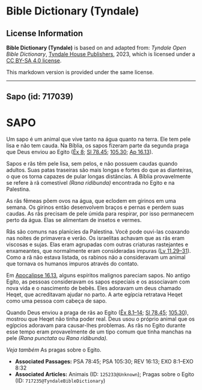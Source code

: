 # Bible Dictionary (Tyndale)

## License Information

**Bible Dictionary (Tyndale)** is based on and adapted from: _Tyndale Open Bible Dictionary_, [Tyndale House Publishers](https://tyndaleopenresources.com/), 2023, which is licensed under a [CC BY-SA 4.0 license](https://creativecommons.org/licenses/by-sa/4.0/legalcode.en).

This markdown version is provided under the same license.



--------------------------------

## Sapo (id: 717039)

SAPO
====

Um sapo é um animal que vive tanto na água quanto na terra. Ele tem pele lisa e não tem cauda. Na Bíblia, os sapos fizeram parte da segunda praga que Deus enviou ao Egito ([Êx 8](https://ref.ly/Exod8:1-Exod8:32); [Sl 78\.45](https://ref.ly/Ps78:45); [105\.30](https://ref.ly/Ps105:30); [Ap 16\.13](https://ref.ly/Rev16:13)).

Sapos e rãs têm pele lisa, sem pelos, e não possuem caudas quando adultos. Suas patas traseiras são mais longas e fortes do que as dianteiras, o que os torna capazes de pular longas distâncias. A Bíblia provavelmente se refere à rã comestível *(Rana ridibunda)* encontrada no Egito e na Palestina.

As rãs fêmeas põem ovos na água, que eclodem em girinos em uma semana. Os girinos então desenvolvem braços e pernas e perdem suas caudas. As rãs precisam de pele úmida para respirar, por isso permanecem perto da água. Elas se alimentam de insetos e vermes.

Rãs são comuns nas planícies da Palestina. Você pode ouvi\-las coaxando nas noites de primavera e verão. Os israelitas achavam que as rãs eram viscosas e sujas. Elas eram agrupadas com outras criaturas rastejantes e enxameantes, que normalmente eram consideradas impuras ([Lv 11\.29–31](https://ref.ly/Lev11:29-Lev11:31)). Como a rã não estava listada, os rabinos não a consideravam um animal que tornava os humanos impuros através do contato.

Em [Apocalipse 16\.13](https://ref.ly/Rev16:13), alguns espíritos malignos pareciam sapos. No antigo Egito, as pessoas consideravam os sapos especiais e os associavam com nova vida e o nascimento de bebês. Eles adoravam um deus chamado Heqet, que acreditavam ajudar no parto. A arte egípcia retratava Heqet como uma pessoa com cabeça de sapo.

Quando Deus enviou a praga de rãs ao Egito ([Êx 8\.1–14](https://ref.ly/Exod8:1-Exod8:14); [Sl 78\.45](https://ref.ly/Ps78:45); [105\.30](https://ref.ly/Ps105:30)), mostrou que Heqet não tinha poder real. Deus usou o próprio animal que os egípcios adoravam para causar\-lhes problemas. As rãs no Egito durante esse tempo eram provavelmente de um tipo comum que tinha manchas na pele *(Rana punctata* ou *Rana ridibunda).*

*Veja também* As pragas sobre o Egito.

* **Associated Passages:** PSA 78:45; PSA 105:30; REV 16:13; EXO 8:1–EXO 8:32
* **Associated Articles:** Animais (ID: `125233@Unknown`); Pragas sobre o Egito (ID: `717235@TyndaleBibleDictionary`)

